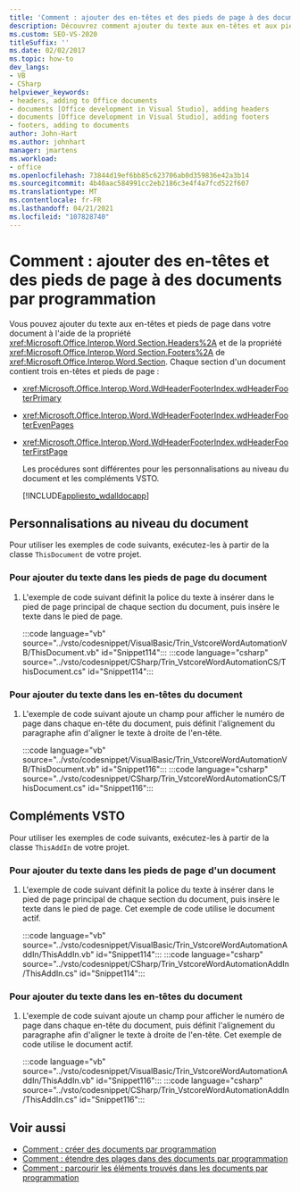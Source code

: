 ```yaml
---
title: 'Comment : ajouter des en-têtes et des pieds de page à des documents par programmation'
description: Découvrez comment ajouter du texte aux en-têtes et aux pieds de page de votre document à l’aide de la propriété en-têtes propriété et pieds de page de la section.
ms.custom: SEO-VS-2020
titleSuffix: ''
ms.date: 02/02/2017
ms.topic: how-to
dev_langs:
- VB
- CSharp
helpviewer_keywords:
- headers, adding to Office documents
- documents [Office development in Visual Studio], adding headers
- documents [Office development in Visual Studio], adding footers
- footers, adding to documents
author: John-Hart
ms.author: johnhart
manager: jmartens
ms.workload:
- office
ms.openlocfilehash: 73844d19ef6bb85c623706ab0d359836e42a3b14
ms.sourcegitcommit: 4b40aac584991cc2eb2186c3e4f4a7fcd522f607
ms.translationtype: MT
ms.contentlocale: fr-FR
ms.lasthandoff: 04/21/2021
ms.locfileid: "107828740"
---
```

# <a name="how-to-programmatically-add-headers-and-footers-to-documents"></a>Comment : ajouter des en-têtes et des pieds de page à des documents par programmation
  Vous pouvez ajouter du texte aux en-têtes et pieds de page dans votre document à l'aide de la propriété <xref:Microsoft.Office.Interop.Word.Section.Headers%2A> et de la propriété <xref:Microsoft.Office.Interop.Word.Section.Footers%2A> de <xref:Microsoft.Office.Interop.Word.Section>. Chaque section d'un document contient trois en-têtes et pieds de page :

- <xref:Microsoft.Office.Interop.Word.WdHeaderFooterIndex.wdHeaderFooterPrimary>

- <xref:Microsoft.Office.Interop.Word.WdHeaderFooterIndex.wdHeaderFooterEvenPages>

- <xref:Microsoft.Office.Interop.Word.WdHeaderFooterIndex.wdHeaderFooterFirstPage>

  Les procédures sont différentes pour les personnalisations au niveau du document et les compléments VSTO.

  [!INCLUDE[appliesto_wdalldocapp](../vsto/includes/appliesto-wdalldocapp-md.md)]

## <a name="document-level-customizations"></a>Personnalisations au niveau du document
 Pour utiliser les exemples de code suivants, exécutez-les à partir de la classe `ThisDocument` de votre projet.

### <a name="to-add-text-to-footers-in-the-document"></a>Pour ajouter du texte dans les pieds de page du document

1. L'exemple de code suivant définit la police du texte à insérer dans le pied de page principal de chaque section du document, puis insère le texte dans le pied de page.

     :::code language="vb" source="../vsto/codesnippet/VisualBasic/Trin_VstcoreWordAutomationVB/ThisDocument.vb" id="Snippet114":::
     :::code language="csharp" source="../vsto/codesnippet/CSharp/Trin_VstcoreWordAutomationCS/ThisDocument.cs" id="Snippet114":::

### <a name="to-add-text-to-headers-in-the-document"></a>Pour ajouter du texte dans les en-têtes du document

1. L'exemple de code suivant ajoute un champ pour afficher le numéro de page dans chaque en-tête du document, puis définit l'alignement du paragraphe afin d'aligner le texte à droite de l'en-tête.

     :::code language="vb" source="../vsto/codesnippet/VisualBasic/Trin_VstcoreWordAutomationVB/ThisDocument.vb" id="Snippet116":::
     :::code language="csharp" source="../vsto/codesnippet/CSharp/Trin_VstcoreWordAutomationCS/ThisDocument.cs" id="Snippet116":::

## <a name="vsto-add-ins"></a>Compléments VSTO
 Pour utiliser les exemples de code suivants, exécutez-les à partir de la classe `ThisAddIn` de votre projet.

### <a name="to-add-text-to-footers-in-a-document"></a>Pour ajouter du texte dans les pieds de page d'un document

1. L'exemple de code suivant définit la police du texte à insérer dans le pied de page principal de chaque section du document, puis insère le texte dans le pied de page. Cet exemple de code utilise le document actif.

     :::code language="vb" source="../vsto/codesnippet/VisualBasic/Trin_VstcoreWordAutomationAddIn/ThisAddIn.vb" id="Snippet114":::
     :::code language="csharp" source="../vsto/codesnippet/CSharp/Trin_VstcoreWordAutomationAddIn/ThisAddIn.cs" id="Snippet114":::

### <a name="to-add-text-to-headers-in-the-document"></a>Pour ajouter du texte dans les en-têtes du document

1. L'exemple de code suivant ajoute un champ pour afficher le numéro de page dans chaque en-tête du document, puis définit l'alignement du paragraphe afin d'aligner le texte à droite de l'en-tête. Cet exemple de code utilise le document actif.

     :::code language="vb" source="../vsto/codesnippet/VisualBasic/Trin_VstcoreWordAutomationAddIn/ThisAddIn.vb" id="Snippet116":::
     :::code language="csharp" source="../vsto/codesnippet/CSharp/Trin_VstcoreWordAutomationAddIn/ThisAddIn.cs" id="Snippet116":::

## <a name="see-also"></a>Voir aussi
- [Comment : créer des documents par programmation](../vsto/how-to-programmatically-create-new-documents.md)
- [Comment : étendre des plages dans des documents par programmation](../vsto/how-to-programmatically-extend-ranges-in-documents.md)
- [Comment : parcourir les éléments trouvés dans les documents par programmation](../vsto/how-to-programmatically-loop-through-found-items-in-documents.md)

